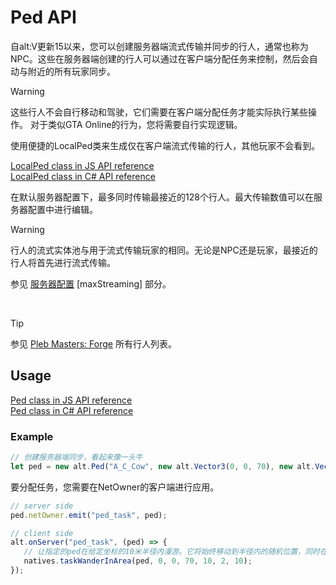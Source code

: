 # Ped API

自alt:V更新15以来，您可以创建服务器端流式传输并同步的行人，通常也称为NPC。这些在服务器端创建的行人可以通过在客户端分配任务来控制，然后会自动与附近的所有玩家同步。

> [!WARNING]
> 这些行人不会自行移动和驾驶，它们需要在客户端分配任务才能实际执行某些操作。
> 对于类似GTA Online的行为，您将需要自行实现逻辑。

使用便捷的LocalPed类来生成仅在客户端流式传输的行人，其他玩家不会看到。

[LocalPed class in JS API reference](https://docs.altv.mp/js/api/alt-client.LocalPed.html)<br>
[LocalPed class in C# API reference](https://docs.altv.mp/cs/api/AltV.Net.Client.Elements.Entities.LocalPed.html)<br>

在默认服务器配置下，最多同时传输最接近的128个行人。最大传输数值可以在服务器配置中进行编辑。

> [!WARNING]
> 行人的流式实体池与用于流式传输玩家的相同。无论是NPC还是玩家，最接近的行人将首先进行流式传输。

参见 [服务器配置](configs/server.md) [maxStreaming] 部分。

<br>

> [!TIP]
> 参见 <a href='https://forge.plebmasters.de/peds'>Pleb Masters: Forge</a> 所有行人列表。

## Usage

[Ped class in JS API reference](https://docs.altv.mp/js/api/alt-server.Ped.html)<br>
[Ped class in C# API reference](https://docs.altv.mp/cs/api/AltV.Net.Elements.Entities.Ped.html)<br>

### Example

```js
// 创建服务器端同步，看起来像一头牛
let ped = new alt.Ped("A_C_Cow", new alt.Vector3(0, 0, 70), new alt.Vector3(0, 0, 0));
```

要分配任务，您需要在NetOwner的客户端进行应用。

```js
// server side
ped.netOwner.emit("ped_task", ped);

// client side
alt.onServer("ped_task", (ped) => {
   // 让指定的ped在给定坐标的10米半径内漫游。它将始终移动到半径内的随机位置，同时在移动前至少等待2秒，最多等待10秒。
   natives.taskWanderInArea(ped, 0, 0, 70, 10, 2, 10);
});
```